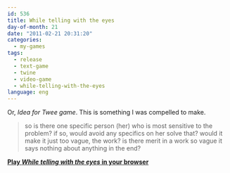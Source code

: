 ```yaml
---
id: 536
title: While telling with the eyes
day-of-month: 21
date: "2011-02-21 20:31:20"
categories:
  - my-games
tags:
  - release
  - text-game
  - twine
  - video-game
  - while-telling-with-the-eyes
language: eng
---
```


Or, _Idea for Twee game_. This is something I was compelled to make.

> so is there one specific person (her) who is most sensitive to the problem? if so, would avoid any specifics on her solve that? would it make it just too vague, the work? is there merit in a work so vague it says nothing about anything in the end?

[**Play _While telling with the eyes_ in your browser**](//www.agj.cl/files/games/wtwte/)
